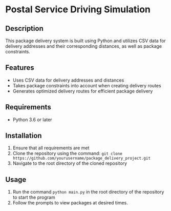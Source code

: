 <h1> Postal Service Driving Simulation</h1>

<h2> Description </h2>
<p>
    This package delivery system is built using Python and utilizes CSV data for delivery addresses and their corresponding distances, as well as package constraints.
</p>

<h2> Features </h2>
<ul>
    <li>Uses CSV data for delivery addresses and distances</li>
    <li>Takes package constraints into account when creating delivery routes</li>
    <li>Generates optimized delivery routes for efficient package delivery</li>
</ul>

<h2> Requirements </h2>
<ul>
    <li>Python 3.6 or later</li>
</ul>

<h2> Installation </h2>
<ol>
    <li>Ensure that all requirements are met</li>
    <li>Clone the repository using the command: 
    <code>git clone https://github.com/yourusername/package_delivery_project.git</code>
    </li>
    <li>Navigate to the root directory of the cloned repository</li>
</ol>

<h2> Usage </h2>
<ol>
    <li>Run the command <code>python main.py</code> in the root directory of the repository to start the program</li>
    <li>Follow the prompts to view packages at desired times.</li>
</ol>

